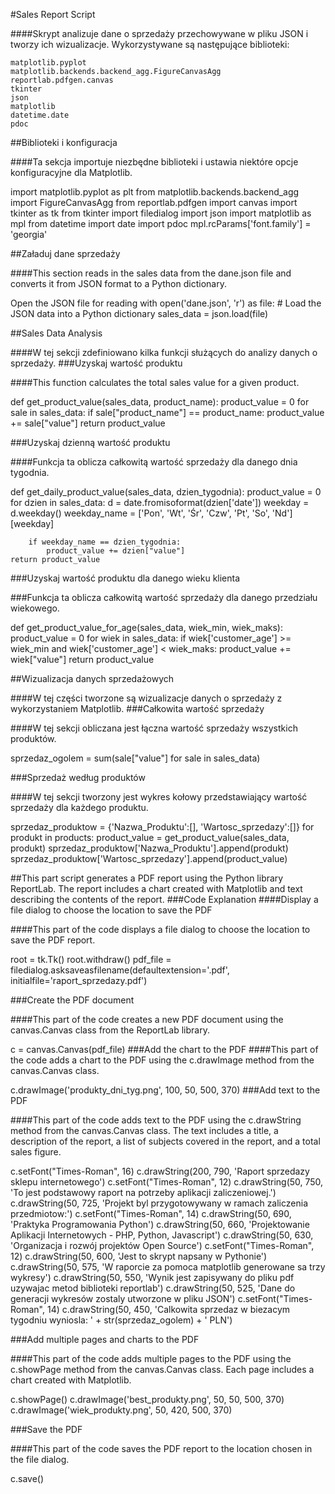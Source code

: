 #Sales Report Script

####Skrypt analizuje dane o sprzedaży przechowywane w pliku JSON i tworzy ich wizualizacje. Wykorzystywane są następujące biblioteki:

    matplotlib.pyplot
    matplotlib.backends.backend_agg.FigureCanvasAgg
    reportlab.pdfgen.canvas
    tkinter
    json
    matplotlib
    datetime.date
    pdoc

##Biblioteki i konfiguracja

####Ta sekcja importuje niezbędne biblioteki i ustawia niektóre opcje konfiguracyjne dla Matplotlib.

import matplotlib.pyplot as plt
from matplotlib.backends.backend_agg import FigureCanvasAgg
from reportlab.pdfgen import canvas
import tkinter as tk
from tkinter import filedialog
import json
import matplotlib as mpl
from datetime import date
import pdoc
mpl.rcParams['font.family'] = 'georgia'

##Załaduj dane sprzedaży

####This section reads in the sales data from the dane.json file and converts it from JSON format to a Python dictionary.

Open the JSON file for reading
with open('dane.json', 'r') as file:
    # Load the JSON data into a Python dictionary
    sales_data = json.load(file)

##Sales Data Analysis

####W tej sekcji zdefiniowano kilka funkcji służących do analizy danych o sprzedaży.
###Uzyskaj wartość produktu

####This function calculates the total sales value for a given product.

def get_product_value(sales_data, product_name):
    product_value = 0
    for sale in sales_data:
        if sale["product_name"] == product_name:
            product_value += sale["value"]
    return product_value

###Uzyskaj dzienną wartość produktu

####Funkcja ta oblicza całkowitą wartość sprzedaży dla danego dnia tygodnia.

def get_daily_product_value(sales_data, dzien_tygodnia):
    product_value = 0
    for dzien in sales_data:
        d = date.fromisoformat(dzien['date'])
        weekday = d.weekday()
        weekday_name = ['Pon', 'Wt', 'Śr', 'Czw', 'Pt', 'So', 'Nd'][weekday]
    
        if weekday_name == dzien_tygodnia:
            product_value += dzien["value"]
    return product_value

###Uzyskaj wartość produktu dla danego wieku klienta

###Funkcja ta oblicza całkowitą wartość sprzedaży dla danego przedziału wiekowego.

def get_product_value_for_age(sales_data, wiek_min, wiek_maks):
    product_value = 0
    for wiek in sales_data:
        if wiek['customer_age'] >= wiek_min and wiek['customer_age'] < wiek_maks:
            product_value += wiek["value"]
    return product_value

##Wizualizacja danych sprzedażowych

####W tej części tworzone są wizualizacje danych o sprzedaży z wykorzystaniem Matplotlib.
###Całkowita wartość sprzedaży

####W tej sekcji obliczana jest łączna wartość sprzedaży wszystkich produktów.

sprzedaz_ogolem = sum(sale["value"] for sale in sales_data)

###Sprzedaż według produktów

####W tej sekcji tworzony jest wykres kołowy przedstawiający wartość sprzedaży dla każdego produktu.

sprzedaz_produktow = {'Nazwa_Produktu':[], 'Wartosc_sprzedazy':[]}
for produkt in products:
    product_value = get_product_value(sales_data, produkt)
    sprzedaz_produktow['Nazwa_Produktu'].append(produkt)
    sprzedaz_produktow['Wartosc_sprzedazy'].append(product_value)


##This part script generates a PDF report using the Python library ReportLab. The report includes a chart created with Matplotlib and text describing the contents of the report.
###Code Explanation
####Display a file dialog to choose the location to save the PDF

####This part of the code displays a file dialog to choose the location to save the PDF report.

root = tk.Tk()
root.withdraw()
pdf_file = filedialog.asksaveasfilename(defaultextension='.pdf', 
                                        initialfile='raport_sprzedazy.pdf')

###Create the PDF document

####This part of the code creates a new PDF document using the canvas.Canvas class from the ReportLab library.

c = canvas.Canvas(pdf_file)
###Add the chart to the PDF
####This part of the code adds a chart to the PDF using the c.drawImage method from the canvas.Canvas class.


c.drawImage('produkty_dni_tyg.png', 100, 50, 500, 370)
###Add text to the PDF

####This part of the code adds text to the PDF using the c.drawString method from the canvas.Canvas class. The text includes a title, a description of the report, a list of subjects covered in the report, and a total sales figure.

c.setFont("Times-Roman", 16)
c.drawString(200, 790, 'Raport sprzedazy sklepu internetowego')
c.setFont("Times-Roman", 12)
c.drawString(50, 750, 'To jest podstawowy raport na potrzeby aplikacji zaliczeniowej.')
c.drawString(50, 725, 'Projekt byl przygotowywany w ramach zaliczenia przedmiotow:')
c.setFont("Times-Roman", 14)
c.drawString(50, 690, 'Praktyka Programowania Python')
c.drawString(50, 660, 'Projektowanie Aplikacji Internetowych - PHP, Python, Javascript')
c.drawString(50, 630, 'Organizacja i rozwój projektów Open Source')
c.setFont("Times-Roman", 12)
c.drawString(50, 600, 'Jest to skrypt napsany w Pythonie')
c.drawString(50, 575, 'W raporcie za pomoca matplotlib generowane sa trzy wykresy')
c.drawString(50, 550, 'Wynik jest zapisywany do pliku pdf uzywajac metod biblioteki reportlab')
c.drawString(50, 525, 'Dane do generacji wykresów zostaly utworzone w pliku JSON')
c.setFont("Times-Roman", 14)
c.drawString(50, 450, 'Calkowita sprzedaz w biezacym tygodniu wyniosla: ' + str(sprzedaz_ogolem) + ' PLN')

###Add multiple pages and charts to the PDF

####This part of the code adds multiple pages to the PDF using the c.showPage method from the canvas.Canvas class. Each page includes a chart created with Matplotlib.

c.showPage()
c.drawImage('best_produkty.png', 50, 50, 500, 370)
c.drawImage('wiek_produkty.png', 50, 420, 500, 370)

###Save the PDF

####This part of the code saves the PDF report to the location chosen in the file dialog.

c.save()